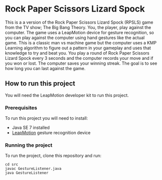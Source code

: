 # Rock Paper Scissors Lizard Spock

This is a a version of the Rock Paper Scissors Lizard Spock (RPSLS) game from the TV show; The Big Bang Theory. You, the player, play against the computer. The game uses a LeapMotion device for gesture recognition, so you can play against the computer using hand gestures like the actual game. 
This is a classic man vs machine game but the computer uses a KMP Learning algorithm to figure out a pattern in your gameplay and uses that knowledge to try and beat you. You play a round of Rock Paper Scissors Lizard Spock every 3 seconds and the computer records your move and if you won or lost. The computer saves your winning streak. The goal is to see how long you can last against the game.

## How to run this project

You will need the LeapMotion developer kit to run this project.

### Prerequisites

To run this project you will need to install:
* Java SE 7 installed
* [LeapMotion](https://www.leapmotion.com/) gesture recognition device

### Running the project

To run the project, clone this repository and run:
```
cd src
javac GestureListener.java
java GestureListener
```